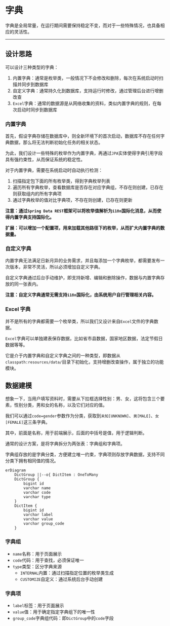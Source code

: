 字典
====

字典是全局常量，在运行期间需要保持稳定不变，而对于一些特殊情况，也具备相应的灵活性。

---

## 设计思路

可以设计三种类型的字典：

1. 内置字典：通常是枚举类，一般情况下不会修改和删除，每次在系统启动时扫描并同步到数据库
2. 自定义字典：通常持久化到数据库，支持运行时修改，通过管理后台进行增删改查
3. `Excel`字典：通常的数据源是从网络收集的资料，类似内置字典的规则，在每次启动时同步到数据库

### 内置字典

首先，假设字典存储在数据库中，则全新环境下的首次启动，数据库不存在任何字典数据，那么将无法判断初始化任务的相关状态。

为此，我们设计一些特殊的枚举作为内置字典，再通过`JPA`实体使得字典引用字段具有强约束性，从而保证系统的稳定性。

对于内置字典，需要在系统启动时自动执行检测：

1. 扫描指定包下面的所有枚举类，得到字典枚举列表
2. 遍历所有字典枚举，查看数据库是否存在对应字典组，不存在则创建，已存在则获取组内的所有字典项
3. 通过字典枚举的值对比字典项，不存在则创建，已存在则更新

**注意：通过`Spring Data REST`框架可以将枚举值解析为`i18n`国际化消息，从而使得内置字典支持国际化。**

**扩展：可以增加一个配置项，用来加载其他路径下的枚举，从而扩大内置字典的数据量。**

### 自定义字典

内置字典无法满足日新月异的业务需求，并且每添加一个字典枚举，都需要发布一次版本，非常不灵活，所以必须增加自定义字典。

自定义字典通过后台手动维护，即支持新增、编辑和删除操作，数据与内置字典存放的同一张表内。

**注意：自定义字典通常无需支持`i18n`国际化，由系统用户自行管理相关内容。**

### Excel 字典

并不是所有的字典都需要一个枚举类，所以我们又设计来自`Excel`文件的字典数据。

`Excel`字典可以单独建表保存数据，比如省市县数据，国家地区数据，法定节假日数据等等。

它是介于内置字典和自定义字典之间的一种类型，即数据从`classpath:resources/data/`目录下初始化，支持增删改查操作，属于独立的功能模块。

## 数据建模

想象一下，当用户填写资料时，需要从下拉框选择性别：男、女，这将包含三个要素，性别分类，男和女的名称，以及它们对应的值。

我们可以通过`code=gender`参数作为分类，获取到`未知[UNKNOWN]`、`男[MALE]`、`女[FEMALE]`这三条字典。

其中，前面是名称，用于前端展示，后面的中括号是值，用于逻辑判断。

通常的设计方案，是将字典拆分为两张表：字典组和字典项。

字典组存放的是字典分类，方便建立唯一约束，字典项则存放字典数据，支持不同分类下拥有相同值的情况。

```mermaid
erDiagram
    DictGroup ||--o{ DictItem : OneToMany
    DictGroup {
        bigint id
        varchar name
        varchar code
        varchar type
    }
    DictItem {
        bigint id
        varchar label
        varchar value
        varchar group_code
    }
```

### 字典组

- `name`名称：用于页面展示
- `code`代码：用于查找，必须保证唯一
- `type`类型：区分字典来源
    - `INTERNAL`内置：通过扫描指定位置的枚举类生成
    - `CUSTOMIZE`自定义：通过系统后台手动创建

### 字典项

- `label`标签：用于页面展示
- `value`值：用于确定指定字典组下的唯一性
- `group_code`字典组代码：即`DictGroup`中的`code`字段
